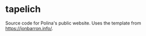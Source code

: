# tapelich
Source code for Polina's public website. Uses the template from https://jonbarron.info/.


